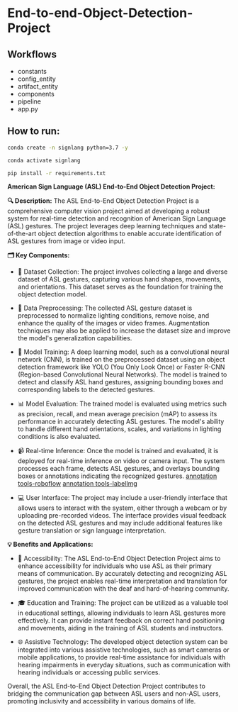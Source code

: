 # End-to-end-Object-Detection-Project

## Workflows

- constants
- config_entity
- artifact_entity
- components
- pipeline
- app.py

## How to run:

```bash
conda create -n signlang python=3.7 -y
```

```bash
conda activate signlang
```

```bash
pip install -r requirements.txt
```

**American Sign Language (ASL) End-to-End Object Detection Project:**

**🔍 Description:**
The ASL End-to-End Object Detection Project is a comprehensive computer vision project aimed at developing a robust system for real-time detection and recognition of American Sign Language (ASL) gestures. The project leverages deep learning techniques and state-of-the-art object detection algorithms to enable accurate identification of ASL gestures from image or video input.

**🗂️ Key Components:**

* 📁 Dataset Collection: The project involves collecting a large and diverse dataset of ASL gestures, capturing various hand shapes, movements, and orientations. This dataset serves as the foundation for training the object detection model.

* 🔄 Data Preprocessing: The collected ASL gesture dataset is preprocessed to normalize lighting conditions, remove noise, and enhance the quality of the images or video frames. Augmentation techniques may also be applied to increase the dataset size and improve the model's generalization capabilities.

* 🧠 Model Training: A deep learning model, such as a convolutional neural network (CNN), is trained on the preprocessed dataset using an object detection framework like YOLO (You Only Look Once) or Faster R-CNN (Region-based Convolutional Neural Networks). The model is trained to detect and classify ASL hand gestures, assigning bounding boxes and corresponding labels to the detected gestures.

* 📊 Model Evaluation: The trained model is evaluated using metrics such as precision, recall, and mean average precision (mAP) to assess its performance in accurately detecting ASL gestures. The model's ability to handle different hand orientations, scales, and variations in lighting conditions is also evaluated.

* 📹 Real-time Inference: Once the model is trained and evaluated, it is deployed for real-time inference on video or camera input. The system processes each frame, detects ASL gestures, and overlays bounding boxes or annotations indicating the recognized gestures.
[annotation tools-roboflow](https://roboflow.com/)
[annotation tools-labelImg](https://github.com/HumanSignal/labelImg)

* 💻 User Interface: The project may include a user-friendly interface that allows users to interact with the system, either through a webcam or by uploading pre-recorded videos. The interface provides visual feedback on the detected ASL gestures and may include additional features like gesture translation or sign language interpretation.

**💡 Benefits and Applications:**

* 👥 Accessibility: The ASL End-to-End Object Detection Project aims to enhance accessibility for individuals who use ASL as their primary means of communication. By accurately detecting and recognizing ASL gestures, the project enables real-time interpretation and translation for improved communication with the deaf and hard-of-hearing community.

* 🎓 Education and Training: The project can be utilized as a valuable tool in educational settings, allowing individuals to learn ASL gestures more effectively. It can provide instant feedback on correct hand positioning and movements, aiding in the training of ASL students and instructors.

* 🌐 Assistive Technology: The developed object detection system can be integrated into various assistive technologies, such as smart cameras or mobile applications, to provide real-time assistance for individuals with hearing impairments in everyday situations, such as communication with hearing individuals or accessing public services.

Overall, the ASL End-to-End Object Detection Project contributes to bridging the communication gap between ASL users and non-ASL users, promoting inclusivity and accessibility in various domains of life.
